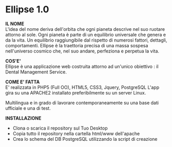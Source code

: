 <h1>Ellipse 1.0</h1>


<strong>IL NOME</strong><br/>
L'idea del nome deriva dell'orbita che ogni pianeta descrive nel suo ruotare attorno al sole.
Ogni pianeta è parte di un equilibrio universale che genera e da la vita. Un equilibrio raggiungibile dal rispetto di numerosi fattori, dettagli, comportamenti.
Ellipse è la traettoria precisa di una massa sospesa nell'universo cosmico che, nel suo andare, perfeziona e perpetua la vita.

<strong>COS'E'</strong><br/>
Ellipse è una applicazione web costruita attorno ad un'unico obiettivo : il Dental Management Service.

<strong>COME E' FATTA</strong><br/>
E' realizzata in PHP5 (Full OO), HTML5, CSS3, Jquery, PostgreSQL
L'app gira su una APACHE2 installato preferibilmente su un server Linux.

Multilingua e in grado di lavorare contemporaneamente su una base dati ufficiale e una di test.

<strong>INSTALLAZIONE</strong><br/>
<ul>
  <li>Clona o scarica il repository sul Tuo Desktop</li>
  <li>Copia tutto il repository nella cartella html/www dell'apache</li>
  <li>Crea lo schema del DB PostgreSQL utilizzando la script di creazione</li>
</ul>
